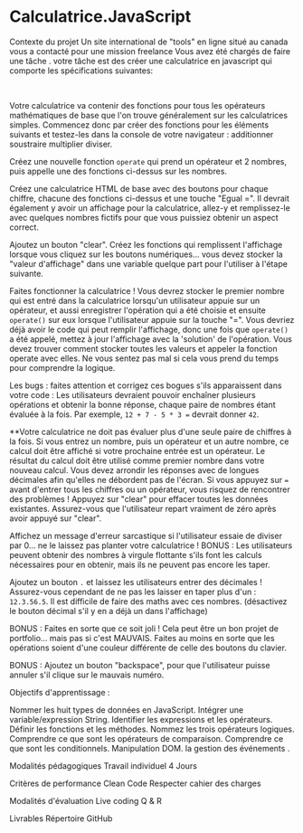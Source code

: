 # Calculatrice.JavaScript


Contexte du projet
Un site international de "tools" en ligne situé au canada vous a contacté pour une mission freelance Vous avez été chargés de faire une tâche . votre tâche est des créer une calculatrice en javascript qui comporte les spécifications suivantes:

​

Votre calculatrice va contenir des fonctions pour tous les opérateurs mathématiques de base que l'on trouve généralement sur les calculatrices simples. Commencez donc par créer des fonctions pour les éléments suivants et testez-les dans la console de votre navigateur : additionner soustraire multiplier diviser.

Créez une nouvelle fonction `operate` qui prend un opérateur et 2 nombres, puis appelle une des fonctions ci-dessus sur les nombres.

Créez une calculatrice HTML de base avec des boutons pour chaque chiffre, chacune des fonctions ci-dessus et une touche "Egual =". Il devrait également y avoir un affichage pour la calculatrice, allez-y et remplissez-le avec quelques nombres fictifs pour que vous puissiez obtenir un aspect correct.

Ajoutez un bouton "clear". Créez les fonctions qui remplissent l'affichage lorsque vous cliquez sur les boutons numériques... vous devez stocker la "valeur d'affichage" dans une variable quelque part pour l'utiliser à l'étape suivante.

Faites fonctionner la calculatrice ! Vous devrez stocker le premier nombre qui est entré dans la calculatrice lorsqu'un utilisateur appuie sur un opérateur, et aussi enregistrer l'opération qui a été choisie et ensuite `operate()` sur eux lorsque l'utilisateur appuie sur la touche "=". Vous devriez déjà avoir le code qui peut remplir l'affichage, donc une fois que `operate()` a été appelé, mettez à jour l'affichage avec la 'solution' de l'opération. Vous devez trouver comment stocker toutes les valeurs et appeler la fonction operate avec elles. Ne vous sentez pas mal si cela vous prend du temps pour comprendre la logique.

Les bugs : faites attention et corrigez ces bogues s'ils apparaissent dans votre code : Les utilisateurs devraient pouvoir enchaîner plusieurs opérations et obtenir la bonne réponse, chaque paire de nombres étant évaluée à la fois. Par exemple, `12 + 7 - 5 * 3 =` devrait donner `42`.

**Votre calculatrice ne doit pas évaluer plus d'une seule paire de chiffres à la fois. Si vous entrez un nombre, puis un opérateur et un autre nombre, ce calcul doit être affiché si votre prochaine entrée est un opérateur. Le résultat du calcul doit être utilisé comme premier nombre dans votre nouveau calcul. Vous devez arrondir les réponses avec de longues décimales afin qu'elles ne débordent pas de l'écran. Si vous appuyez sur `=` avant d'entrer tous les chiffres ou un opérateur, vous risquez de rencontrer des problèmes ! Appuyez sur "clear" pour effacer toutes les données existantes. Assurez-vous que l'utilisateur repart vraiment de zéro après avoir appuyé sur "clear".

Affichez un message d'erreur sarcastique si l'utilisateur essaie de diviser par 0... ne le laissez pas planter votre calculatrice ! BONUS : Les utilisateurs peuvent obtenir des nombres à virgule flottante s'ils font les calculs nécessaires pour en obtenir, mais ils ne peuvent pas encore les taper.

Ajoutez un bouton `.` et laissez les utilisateurs entrer des décimales ! Assurez-vous cependant de ne pas les laisser en taper plus d'un : `12.3.56.5`. Il est difficile de faire des maths avec ces nombres. (désactivez le bouton décimal s'il y en a déjà un dans l'affichage)

BONUS : Faites en sorte que ce soit joli ! Cela peut être un bon projet de portfolio... mais pas si c'est MAUVAIS. Faites au moins en sorte que les opérations soient d'une couleur différente de celle des boutons du clavier.

BONUS : Ajoutez un bouton "backspace", pour que l'utilisateur puisse annuler s'il clique sur le mauvais numéro.

Objectifs d'apprentissage :

Nommer les huit types de données en JavaScript. Intégrer une variable/expression String. Identifier les expressions et les opérateurs. Définir les fonctions et les méthodes. Nommez les trois opérateurs logiques. Comprendre ce que sont les opérateurs de comparaison. Comprendre ce que sont les conditionnels. Manipulation DOM. la gestion des événements .

Modalités pédagogiques
Travail individuel 4 Jours

Critères de performance
Clean Code
Respecter cahier des charges

Modalités d'évaluation
Live coding
Q & R

Livrables
Répertoire GitHub

